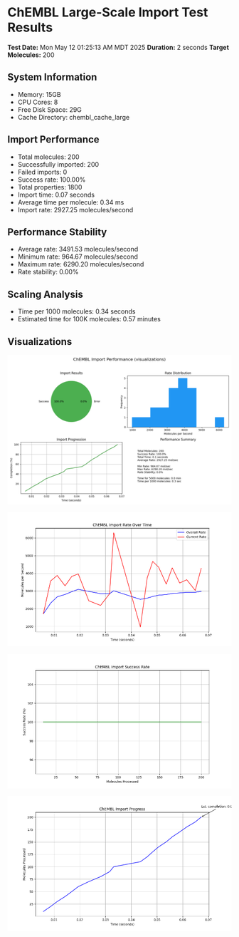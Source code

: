 # ChEMBL Large-Scale Import Test Results

**Test Date:** Mon May 12 01:25:13 AM MDT 2025
**Duration:** 2 seconds
**Target Molecules:** 200

## System Information

- Memory: 15GB
- CPU Cores: 8
- Free Disk Space: 29G
- Cache Directory: chembl_cache_large

## Import Performance

- Total molecules: 200
- Successfully imported: 200
- Failed imports: 0
- Success rate: 100.00%
- Total properties: 1800
- Import time: 0.07 seconds
- Average time per molecule: 0.34 ms
- Import rate: 2927.25 molecules/second

## Performance Stability

- Average rate: 3491.53 molecules/second
- Minimum rate: 964.67 molecules/second
- Maximum rate: 6290.20 molecules/second
- Rate stability: 0.00%

## Scaling Analysis

- Time per 1000 molecules: 0.34 seconds
- Estimated time for 100K molecules: 0.57 minutes

## Visualizations

![Import Summary](visualizations/chembl_import_summary.png)

![Import Rate](visualizations/chembl_import_rate.png)

![Success Rate](visualizations/chembl_import_success_rate.png)

![Progress](visualizations/chembl_import_progress.png)
